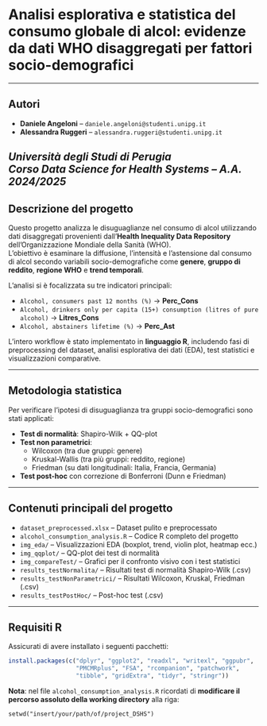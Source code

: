 # Analisi esplorativa e statistica del consumo globale di alcol: evidenze da dati WHO disaggregati per fattori socio-demografici
---
## Autori

- **Daniele Angeloni** – `daniele.angeloni@studenti.unipg.it`  
- **Alessandra Ruggeri** – `alessandra.ruggeri@studenti.unipg.it`  

*Università degli Studi di Perugia*  
*Corso Data Science for Health Systems – A.A. 2024/2025*
---
## Descrizione del progetto

Questo progetto analizza le disuguaglianze nel consumo di alcol utilizzando dati disaggregati provenienti dall’**Health Inequality Data Repository** dell’Organizzazione Mondiale della Sanità (WHO).  
L’obiettivo è esaminare la diffusione, l’intensità e l’astensione dal consumo di alcol secondo variabili socio-demografiche come **genere**, **gruppo di reddito**, **regione WHO** e **trend temporali**.

L’analisi si è focalizzata su tre indicatori principali:
- `Alcohol, consumers past 12 months (%)` → **Perc_Cons**
- `Alcohol, drinkers only per capita (15+) consumption (litres of pure alcohol)` → **Litres_Cons**
- `Alcohol, abstainers lifetime (%)` → **Perc_Ast**

L’intero workflow è stato implementato in **linguaggio R**, includendo fasi di preprocessing del dataset, analisi esplorativa dei dati (EDA), test statistici e visualizzazioni comparative.

---

## Metodologia statistica

Per verificare l’ipotesi di disuguaglianza tra gruppi socio-demografici sono stati applicati:

- **Test di normalità**: Shapiro-Wilk + QQ-plot
- **Test non parametrici**:
  - Wilcoxon (tra due gruppi: genere)
  - Kruskal-Wallis (tra più gruppi: reddito, regione)
  - Friedman (su dati longitudinali: Italia, Francia, Germania)
- **Test post-hoc** con correzione di Bonferroni (Dunn e Friedman)

---

## Contenuti principali del progetto

- `dataset_preprocessed.xlsx` – Dataset pulito e preprocessato
- `alcohol_consumption_analysis.R` – Codice R completo del progetto
- `img_eda/` – Visualizzazioni EDA (boxplot, trend, violin plot, heatmap ecc.)
- `img_qqplot/` – QQ-plot dei test di normalità
- `img_compareTest/` – Grafici per il confronto visivo con i test statistici 
- `results_testNormalita/` – Risultati test di normalità Shapiro-Wilk (.csv)
- `results_testNonParametrici/` – Risultati Wilcoxon, Kruskal, Friedman (.csv)
- `results_testPostHoc/` – Post-hoc test (.csv)

---

## Requisiti R

Assicurati di avere installato i seguenti pacchetti:

```r
install.packages(c("dplyr", "ggplot2", "readxl", "writexl", "ggpubr",
                   "PMCMRplus", "FSA", "rcompanion", "patchwork", 
                   "tibble", "gridExtra", "tidyr", "stringr"))
```
**Nota**: nel file `alcohol_consumption_analysis.R` ricordati di **modificare il percorso assoluto della working directory**
alla riga:
```
setwd("insert/your/path/of/project_DSHS")
```


